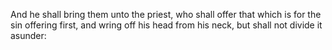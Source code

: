 And he shall bring them unto the priest, who shall offer that which is for the sin offering first, and wring off his head from his neck, but shall not divide it asunder:
